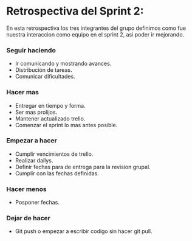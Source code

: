 # Retrospectiva del Sprint 2:


En esta retrospectiva los tres integrantes del grupo definimos como fue nuestra interaccion como equipo en el sprint 2, asi poder ir mejorando.

### **Seguir haciendo**

* Ir comunicando y mostrando avances.
* Distribución de tareas.
* Comunicar dificultades.

### **Hacer mas**
* Entregar en tiempo y forma.
* Ser mas prolijos.
* Mantener actualizado trello.
* Comenzar el sprint lo mas antes posible.


### **Empezar a hacer**
* Cumplir vencimientos de trello.
* Realizar dailys.
* Definir fechas para de entrega para la revision grupal.
* Cumplir con las fechas definidas.


### **Hacer menos**
* Posponer fechas.

### **Dejar de hacer**
* Git push o empezar a escribir codigo sin hacer git pull.